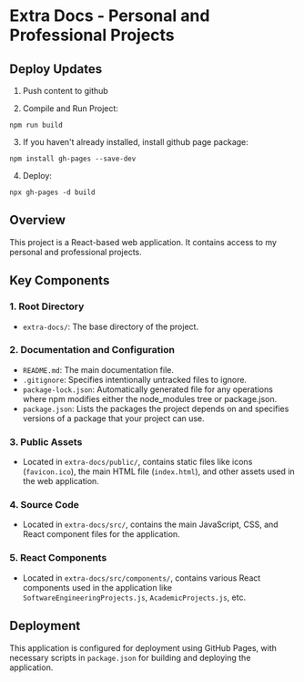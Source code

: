 # Extra Docs - Personal and Professional Projects

## Deploy Updates
1. Push content to github

2. Compile and Run Project:
```
npm run build
```

3. If you haven't already installed, install github page package:
```
npm install gh-pages --save-dev
```

4. Deploy:
```
npx gh-pages -d build
```

## Overview
This project is a React-based web application. It contains access to my personal and professional projects.

## Key Components

### 1. Root Directory
- `extra-docs/`: The base directory of the project.

### 2. Documentation and Configuration
- `README.md`: The main documentation file.
- `.gitignore`: Specifies intentionally untracked files to ignore.
- `package-lock.json`: Automatically generated file for any operations where npm modifies either the node_modules tree or package.json.
- `package.json`: Lists the packages the project depends on and specifies versions of a package that your project can use.

### 3. Public Assets
- Located in `extra-docs/public/`, contains static files like icons (`favicon.ico`), the main HTML file (`index.html`), and other assets used in the web application.

### 4. Source Code
- Located in `extra-docs/src/`, contains the main JavaScript, CSS, and React component files for the application.

### 5. React Components
- Located in `extra-docs/src/components/`, contains various React components used in the application like `SoftwareEngineeringProjects.js`, `AcademicProjects.js`, etc.

## Deployment
This application is configured for deployment using GitHub Pages, with necessary scripts in `package.json` for building and deploying the application.
